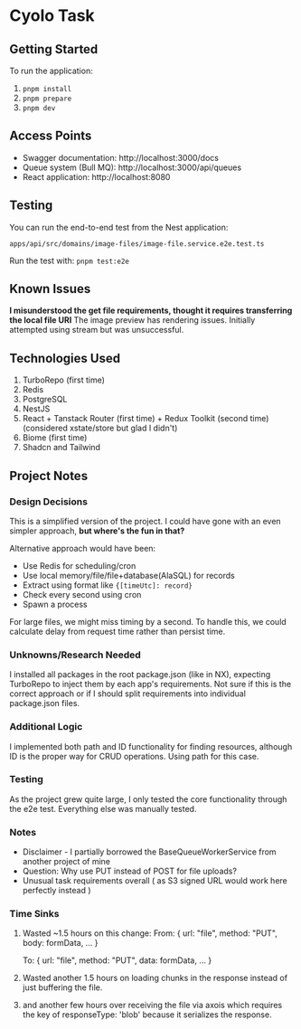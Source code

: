 # Cyolo Task

## Getting Started

To run the application:

1. `pnpm install`
2. `pnpm prepare`
3. `pnpm dev`

## Access Points

- Swagger documentation: http://localhost:3000/docs
- Queue system (Bull MQ): http://localhost:3000/api/queues
- React application: http://localhost:8080

## Testing

You can run the end-to-end test from the Nest application:
```
apps/api/src/domains/image-files/image-file.service.e2e.test.ts
```

Run the test with: `pnpm test:e2e`

## Known Issues

**I misunderstood the get file requirements, thought it requires transferring the local file URI**
The image preview has rendering issues. Initially attempted using stream but was unsuccessful.

## Technologies Used

1. TurboRepo (first time)
2. Redis
3. PostgreSQL
4. NestJS
5. React + Tanstack Router (first time) + Redux Toolkit (second time)(considered xstate/store but glad I didn't)
6. Biome (first time)
7. Shadcn and Tailwind

## Project Notes

### Design Decisions

This is a simplified version of the project. I could have gone with an even simpler approach, **but where's the fun in that?**

Alternative approach would have been:
- Use Redis for scheduling/cron
- Use local memory/file/file+database(AlaSQL) for records
- Extract using format like `{[timeUtc]: record}`
- Check every second using cron
- Spawn a process

For large files, we might miss timing by a second. To handle this, we could calculate delay from request time rather than persist time.

### Unknowns/Research Needed

I installed all packages in the root package.json (like in NX), expecting TurboRepo to inject them by each app's requirements. Not sure if this is the correct approach or if I should split requirements into individual package.json files.

### Additional Logic

I implemented both path and ID functionality for finding resources, although ID is the proper way for CRUD operations. Using path for this case.

### Testing

As the project grew quite large, I only tested the core functionality through the e2e test. Everything else was manually tested.

### Notes

- Disclaimer - I partially borrowed the BaseQueueWorkerService from another project of mine
- Question: Why use PUT instead of POST for file uploads?
- Unusual task requirements overall ( as S3 signed URL would work here perfectly instead )

### Time Sinks

1. Wasted ~1.5 hours on this change:
   From:
   {
     url: "file",
     method: "PUT",
     body: formData,
     ...
   }
   
   To:
   {
     url: "file",
     method: "PUT",
     data: formData,
     ...
   }

2. Wasted another 1.5 hours on loading chunks in the response instead of just buffering the file.
3. and another few hours over receiving the file via axois which requires the key of responseType: 'blob' because it serializes the response.
